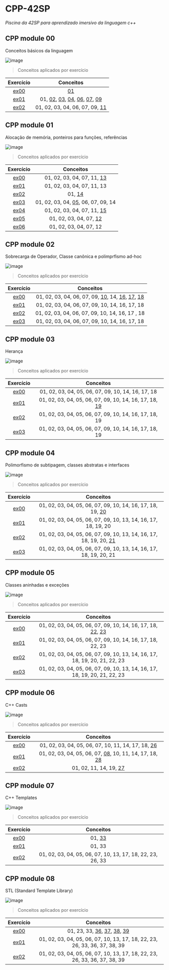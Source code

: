 # CPP-42SP
_Piscina da 42SP para aprendizado imersivo da linguagem c++_

## CPP module 00
Conceitos básicos da linguagem

![image](https://github.com/Thayhabeck/CPP-42SP/assets/83835069/0f0dda19-b6c9-4f5e-a2cb-391a7fdcc977)



>Conceitos aplicados por exercício

| **Exercício**  | **Conceitos** |
| :---: | :---: |
| [ex00](CPP_module00/ex00) | [01](concept/01_stdio_Functions) |
| [ex01](CPP_module00/ex01) | 01, [02](concept/02_classes_and_instances), [03](concept/03_member_atributes_and_functions), [04](concept/04_this), [06](concept/06_const), [07](concept/07_visibility), [09](concept/09_acessors)  |
| [ex02](CPP_module00/ex02) | 01, 02, 03, 04, 06, 07, 09, [11](concept/11_nomMember_attr_func)|


## CPP module 01
Alocação de memória, ponteiros para funções, referências

![image](https://github.com/Thayhabeck/CPP-42SP/assets/83835069/abb4ebaf-ba7b-4b3c-80c6-c69e01490366)


>Conceitos aplicados por exercício

| **Exercício**  | **Conceitos** |
| :---: | :---: |
| [ex00](CPP_module01/ex00) | 01, 02, 03, 04, 07, 11, [13](concept/13_new_and_delete)|
| [ex01](CPP_module01/ex01) | 01, 02, 03, 04, 07, 11, 13|
| [ex02](CPP_module01/ex02) | 01, [14](concept/14_references)|
| [ex03](CPP_module01/ex03) | 01, 02, 03, 04, [05](concept/05_init_list), 06, 07, 09, 14|
| [ex04](CPP_module01/ex04) | 01, 02, 03, 04, 07, 11, [15](concept/15_filestream)|
| [ex05](CPP_module01/ex05) | 01, 02, 03, 04, 07, [12](concept/12_pointer_to_member)|
| [ex06](CPP_module01/ex06) | 01, 02, 03, 04, 07, 12|


## CPP module 02
Sobrecarga de Operador, Classe canônica e polimprfismo ad-hoc

![image](https://github.com/Thayhabeck/CPP-42SP/assets/83835069/abb4ebaf-ba7b-4b3c-80c6-c69e01490366)


>Conceitos aplicados por exercício

| **Exercício**  | **Conceitos** |
| :---: | :---: |
| [ex00](CPP_module02/ex00) | 01, 02, 03, 04, 06, 07, 09, [10](concept/10_comparisons), 14, [16](concept/16_ad-hoc_polymorphism), [17](concept/17_operator_overload), [18](concept/18_canonical_form) |
| [ex01](CPP_module02/ex01) | 01, 02, 03, 04, 06, 07, 09, 10, 14, 16, 17, 18 |
| [ex02](CPP_module02/ex02) | 01, 02, 03, 04, 06, 07, 09, 10, 14, 16, 17 , 18 |
| [ex03](CPP_module02/ex03) | 01, 02, 03, 04, 06, 07, 09, 10, 14, 16, 17, 18 |


## CPP module 03
Herança

![image](https://github.com/Thayhabeck/CPP-42SP/assets/83835069/abb4ebaf-ba7b-4b3c-80c6-c69e01490366)


>Conceitos aplicados por exercício

| **Exercício**  | **Conceitos** |
| :---: | :---: |
| [ex00](CPP_module03/ex00) | 01, 02, 03, 04, 05, 06, 07, 09, 10, 14, 16, 17, 18 |
| [ex01](CPP_module03/ex01) | 01, 02, 03, 04, 05, 06, 07, 09, 10, 14, 16, 17, 18, [19](concept/19_inheritance) |
| [ex02](CPP_module03/ex02) | 01, 02, 03, 04, 05, 06, 07, 09, 10, 14, 16, 17, 18, 19 |
| [ex03](CPP_module03/ex03) | 01, 02, 03, 04, 05, 06, 07, 09, 10, 14, 16, 17, 18, 19 |


## CPP module 04
Polimorfismo de subtipagem, classes abstratas e interfaces

![image](https://github.com/Thayhabeck/CPP-42SP/assets/83835069/abb4ebaf-ba7b-4b3c-80c6-c69e01490366)


>Conceitos aplicados por exercício

| **Exercício**  | **Conceitos** |
| :---: | :---: |
| [ex00](CPP_module04/ex00) | 01, 02, 03, 04, 05, 06, 07, 09, 10, 14, 16, 17, 18, 19, [20](concept/20_sub-typing-polimorphism) |
| [ex01](CPP_module04/ex01) | 01, 02, 03, 04, 05, 06, 07, 09, 10, 13, 14, 16, 17, 18, 19, 20 |
| [ex02](CPP_module04/ex02) | 01, 02, 03, 04, 05, 06, 07, 09, 10, 13, 14, 16, 17, 18, 19, 20, [21](concept/21_abstract_classes_and_interfaces) |
| [ex03](CPP_module04/ex03) | 01, 02, 03, 04, 05, 06, 07, 09, 10, 13, 14, 16, 17, 18, 19, 20, 21 |


## CPP module 05
Classes aninhadas e exceções

![image](https://github.com/Thayhabeck/CPP-42SP/assets/83835069/abb4ebaf-ba7b-4b3c-80c6-c69e01490366)


>Conceitos aplicados por exercício

| **Exercício**  | **Conceitos** |
| :---: | :---: |
| [ex00](CPP_module05/ex00) | 01, 02, 03, 04, 05, 06, 07, 09, 10, 14, 16, 17, 18, [22](concept/22_nested_classes), [23](concept/23_exceptions) |
| [ex01](CPP_module05/ex01) | 01, 02, 03, 04, 05, 06, 07, 09, 10, 14, 16, 17, 18, 22, 23 |
| [ex02](CPP_module05/ex02) | 01, 02, 03, 04, 05, 06, 07, 09, 10, 13, 14, 16, 17, 18, 19, 20, 21, 22, 23 |
| [ex03](CPP_module05/ex03) | 01, 02, 03, 04, 05, 06, 07, 09, 10, 13, 14, 16, 17, 18, 19, 20, 21, 22, 23 |


## CPP module 06
C++ Casts

![image](https://github.com/Thayhabeck/CPP-42SP/assets/83835069/abb4ebaf-ba7b-4b3c-80c6-c69e01490366)


>Conceitos aplicados por exercício

| **Exercício**  | **Conceitos** |
| :---: | :---: |
| [ex00](CPP_module06/ex00) | 01, 02, 03, 04, 05, 06, 07, 10, 11, 14, 17, 18, [26](concept/26_static_cast) |
| [ex01](CPP_module06/ex01) | 01, 02, 03, 04, 05, 06, 07, [08](concept/08_classes_vs_structs), 10, 11, 14, 17, 18, [28](concept/28_reinterpret_cast) |
| [ex02](CPP_module06/ex02) | 01, 02, 11, 14, 19, [27](concept/27_dynamic_cast) |


## CPP module 07
C++ Templates

![image](https://github.com/Thayhabeck/CPP-42SP/assets/83835069/abb4ebaf-ba7b-4b3c-80c6-c69e01490366)


>Conceitos aplicados por exercício

| **Exercício**  | **Conceitos** |
| :---: | :---: |
| [ex00](CPP_module07/ex00) | 01, [33](concept/33_templates) |
| [ex01](CPP_module07/ex01) | 01, 33 |
| [ex02](CPP_module07/ex02) | 01, 02, 03, 04, 05, 06, 07, 10, 13, 17, 18, 22, 23, 26, 33 |


## CPP module 08
STL (Standard Template Library)

![image](https://github.com/Thayhabeck/CPP-42SP/assets/83835069/abb4ebaf-ba7b-4b3c-80c6-c69e01490366)


>Conceitos aplicados por exercício

| **Exercício**  | **Conceitos** |
| :---: | :---: |
| [ex00](CPP_module08/ex00) | 01, 23, 33, [36](concept/36_STL), [37](concept/37_STL_containers), [38](concept/38_STL_algorithms), [39](concept/39_STL_iterators) |
| [ex01](CPP_module08/ex01) | 01, 02, 03, 04, 05, 06, 07, 10, 13, 17, 18, 22, 23, 26, 33, 36, 37, 38, 39 |
| [ex02](CPP_module08/ex02) | 01, 02, 03, 04, 05, 06, 07, 10, 13, 17, 18, 22, 23, 26, 33, 36, 37, 38, 39 |
